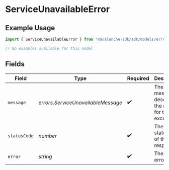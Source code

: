 # ServiceUnavailableError

## Example Usage

```typescript
import { ServiceUnavailableError } from "@avalanche-sdk/sdk/models/errors";

// No examples available for this model
```

## Fields

| Field                                                     | Type                                                      | Required                                                  | Description                                               | Example                                                   |
| --------------------------------------------------------- | --------------------------------------------------------- | --------------------------------------------------------- | --------------------------------------------------------- | --------------------------------------------------------- |
| `message`                                                 | *errors.ServiceUnavailableMessage*                        | :heavy_check_mark:                                        | The error message describing the reason for the exception |                                                           |
| `statusCode`                                              | *number*                                                  | :heavy_check_mark:                                        | The HTTP status code of the response                      | 503                                                       |
| `error`                                                   | *string*                                                  | :heavy_check_mark:                                        | The type of error                                         | Service Unavailable                                       |